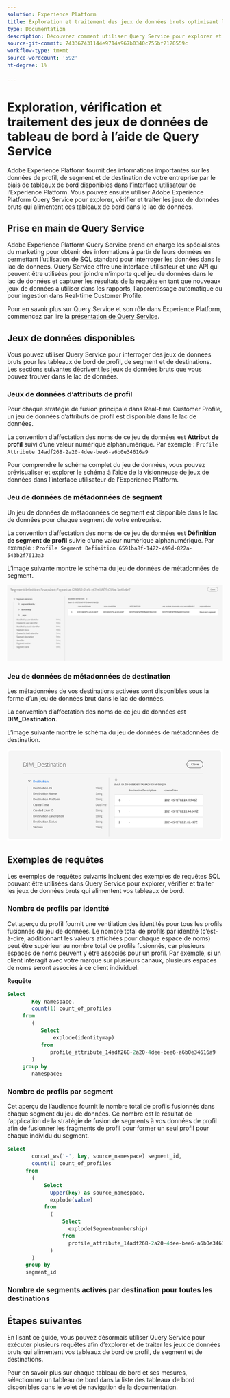 ```yaml
---
solution: Experience Platform
title: Exploration et traitement des jeux de données bruts optimisant les tableaux de bord des Experience Platform
type: Documentation
description: Découvrez comment utiliser Query Service pour explorer et traiter des jeux de données bruts alimentant les tableaux de bord de profil, de segment et de destination dans Experience Platform.
source-git-commit: 743367431144e9714a967b0340c755bf2120559c
workflow-type: tm+mt
source-wordcount: '592'
ht-degree: 1%

---
```



# Exploration, vérification et traitement des jeux de données de tableau de bord à l’aide de Query Service

Adobe Experience Platform fournit des informations importantes sur les données de profil, de segment et de destination de votre entreprise par le biais de tableaux de bord disponibles dans l’interface utilisateur de l’Experience Platform. Vous pouvez ensuite utiliser Adobe Experience Platform Query Service pour explorer, vérifier et traiter les jeux de données bruts qui alimentent ces tableaux de bord dans le lac de données.

## Prise en main de Query Service

Adobe Experience Platform Query Service prend en charge les spécialistes du marketing pour obtenir des informations à partir de leurs données en permettant l’utilisation de SQL standard pour interroger les données dans le lac de données. Query Service offre une interface utilisateur et une API qui peuvent être utilisées pour joindre n’importe quel jeu de données dans le lac de données et capturer les résultats de la requête en tant que nouveaux jeux de données à utiliser dans les rapports, l’apprentissage automatique ou pour ingestion dans Real-time Customer Profile.

Pour en savoir plus sur Query Service et son rôle dans Experience Platform, commencez par lire la [présentation de Query Service](../query-service/home.md).

## Jeux de données disponibles

Vous pouvez utiliser Query Service pour interroger des jeux de données bruts pour les tableaux de bord de profil, de segment et de destinations. Les sections suivantes décrivent les jeux de données bruts que vous pouvez trouver dans le lac de données.

### Jeux de données d’attributs de profil

Pour chaque stratégie de fusion principale dans Real-time Customer Profile, un jeu de données d’attributs de profil est disponible dans le lac de données.

La convention d’affectation des noms de ce jeu de données est **Attribut de profil** suivi d’une valeur numérique alphanumérique. Par exemple : `Profile Attribute 14adf268-2a20-4dee-bee6-a6b0e34616a9`

Pour comprendre le schéma complet du jeu de données, vous pouvez prévisualiser et explorer le schéma à l’aide de la visionneuse de jeux de données dans l’interface utilisateur de l’Experience Platform.

### Jeu de données de métadonnées de segment

Un jeu de données de métadonnées de segment est disponible dans le lac de données pour chaque segment de votre entreprise.

La convention d’affectation des noms de ce jeu de données est **Définition de segment de profil** suivie d’une valeur numérique alphanumérique. Par exemple : `Profile Segment Definition 6591ba8f-1422-499d-822a-543b2f7613a3`

L’image suivante montre le schéma du jeu de données de métadonnées de segment.

![](images/query/segment-metadata.png)

### Jeu de données de métadonnées de destination

Les métadonnées de vos destinations activées sont disponibles sous la forme d’un jeu de données brut dans le lac de données.

La convention d’affectation des noms de ce jeu de données est **DIM_Destination**.

L’image suivante montre le schéma du jeu de données de métadonnées de destination.

![](images/query/destinations-metadata.png)

## Exemples de requêtes

Les exemples de requêtes suivants incluent des exemples de requêtes SQL pouvant être utilisées dans Query Service pour explorer, vérifier et traiter les jeux de données bruts qui alimentent vos tableaux de bord.

### Nombre de profils par identité

Cet aperçu du profil fournit une ventilation des identités pour tous les profils fusionnés du jeu de données. Le nombre total de profils par identité (c’est-à-dire, additionnant les valeurs affichées pour chaque espace de noms) peut être supérieur au nombre total de profils fusionnés, car plusieurs espaces de noms peuvent y être associés pour un profil. Par exemple, si un client interagit avec votre marque sur plusieurs canaux, plusieurs espaces de noms seront associés à ce client individuel.

**Requête**

```sql
Select
        Key namespace,
        count(1) count_of_profiles
     from
        (
           Select
               explode(identitymap)
           from
              profile_attribute_14adf268-2a20-4dee-bee6-a6b0e34616a9
        )
     group by
        namespace;
```

### Nombre de profils par segment

Cet aperçu de l’audience fournit le nombre total de profils fusionnés dans chaque segment du jeu de données. Ce nombre est le résultat de l’application de la stratégie de fusion de segments à vos données de profil afin de fusionner les fragments de profil pour former un seul profil pour chaque individu du segment.

```sql
Select          
        concat_ws('-', key, source_namespace) segment_id,
        count(1) count_of_profiles
      from
        (
            Select
              Upper(key) as source_namespace,
              explode(value)
            from
              (
                  Select
                    explode(Segmentmembership)
                  from
                    profile_attribute_14adf268-2a20-4dee-bee6-a6b0e34616a9
              )
        )
      group by
      segment_id
```

### Nombre de segments activés par destination pour toutes les destinations

## Étapes suivantes

En lisant ce guide, vous pouvez désormais utiliser Query Service pour exécuter plusieurs requêtes afin d’explorer et de traiter les jeux de données bruts qui alimentent vos tableaux de bord de profil, de segment et de destinations.

Pour en savoir plus sur chaque tableau de bord et ses mesures, sélectionnez un tableau de bord dans la liste des tableaux de bord disponibles dans le volet de navigation de la documentation.
